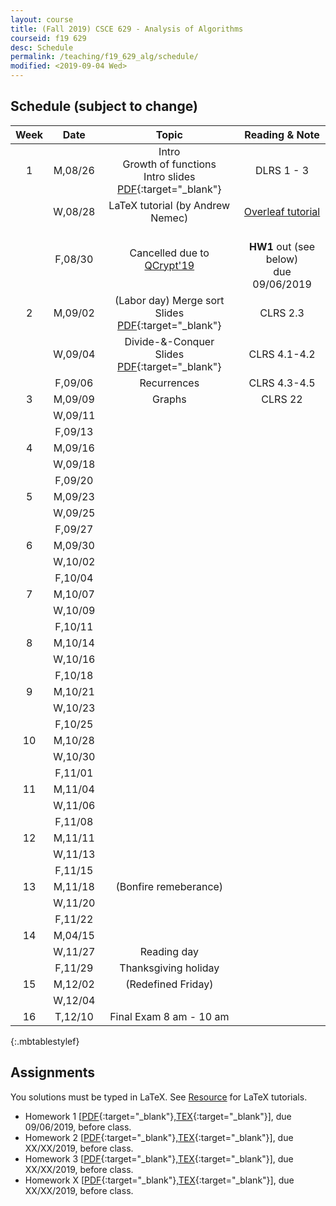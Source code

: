 ```yaml
---
layout: course
title: (Fall 2019) CSCE 629 - Analysis of Algorithms
courseid: f19 629
desc: Schedule
permalink: /teaching/f19_629_alg/schedule/
modified: <2019-09-04 Wed>
---
```


## Schedule (subject to change)

| Week | Date  | Topic | Reading & Note |
|:-----:| :---------: |:----------:|:-----:|
|1| M,08/26  | Intro <br> Growth of functions <br> Intro slides [PDF]({{base}}/teaching/f19_629_alg/f19_629_lec1_intro.pdf){:target="_blank"}  | DLRS 1 - 3 |
|| W,08/28 |LaTeX tutorial (by Andrew Nemec) | [Overleaf tutorial](https://www.sharelatex.com/blog/latex-guides/beginners-tutorial.html) |
||F,08/30 | Cancelled due to [QCrypt'19](http://2019.qcrypt.net/) |<br> **HW1** out (see below) <br> due 09/06/2019 |
|2| M,09/02 | (Labor day) Merge sort <br> Slides [PDF]({{base}}/teaching/f19_629_alg/f19_629_lec2_merge_sort.pdf){:target="_blank"} | CLRS 2.3 | 
|| W,09/04 | Divide-&-Conquer <br> Slides [PDF]({{base}}/teaching/f19_629_alg/f19_629_lec3_divconq.pdf){:target="_blank"} | CLRS 4.1-4.2 |
||F,09/06| Recurrences | CLRS 4.3-4.5|
|3| M,09/09|Graphs| CLRS 22 |
|| W,09/11 | ||
||F,09/13|||
|4| M,09/16 || |
|| W,09/18 | ||
||F,09/20|||
|5| M,09/23|||
|| W,09/25 | ||
||F,09/27|||
|6| M,09/30|||
||W,10/02 |||
||F,10/04|||
|7| M,10/07 |||
||W,10/09 |||
||F,10/11|||
|8| M,10/14 |||
|| W,10/16|||
||F,10/18 |||
|9|M,10/21 | | |
|| W,10/23 | | |
||F,10/25|||
|10| M,10/28| | |
||W,10/30|  | |
||F,11/01|||
|11| M,11/04 |||
|| W,11/06 | ||
||F,11/08|||
|12| M,11/11| | |
|| W,11/13 | | |
|| F,11/15 |  | |
|13| M,11/18 | (Bonfire remeberance) ||
||W,11/20 |  | |
||F,11/22 |  | |
|14| M,04/15 | ||
||W,11/27 | Reading day   | <br> |
||F,11/29 | Thanksgiving holiday | |
|15 | M,12/02 | (Redefined Friday) | |
||W,12/04 |  | |
|16 |T,12/10| Final Exam 8 am - 10 am | |
{:.mbtablestylef}

## Assignments

You solutions must be typed in LaTeX. See [Resource]({{base}}/teaching/f19_629_alg/resource/) for LaTeX tutorials. 
*  Homework 1
   [[PDF]({{base}}/teaching/f19_629_alg/f19_629_hw1.pdf){:target="_blank"},[TEX]({{base}}/teaching/f19_629_alg/f19_629_hw1.tex){:target="_blank"}],
   due 09/06/2019, before class.
*  Homework 2
   [[PDF]({{base}}/teaching/f19_629_alg/f19_629_hw2.pdf){:target="_blank"},[TEX]({{base}}/teaching/f19_629_alg/f19_629_hw2.tex){:target="_blank"}],
   due XX/XX/2019, before class.
*  Homework 3
   [[PDF]({{base}}/teaching/f19_629_alg/f19_629_hw3.pdf){:target="_blank"},[TEX]({{base}}/teaching/f19_629_alg/f19_629_hw3.tex){:target="_blank"}],
   due XX/XX/2019, before class.
*  Homework X
   [[PDF]({{base}}/teaching/f19_629_alg/f19_629_hwx.pdf){:target="_blank"},[TEX]({{base}}/teaching/f19_629_alg/f19_629_hwx.tex){:target="_blank"}],
   due XX/XX/2019, before class.
   

